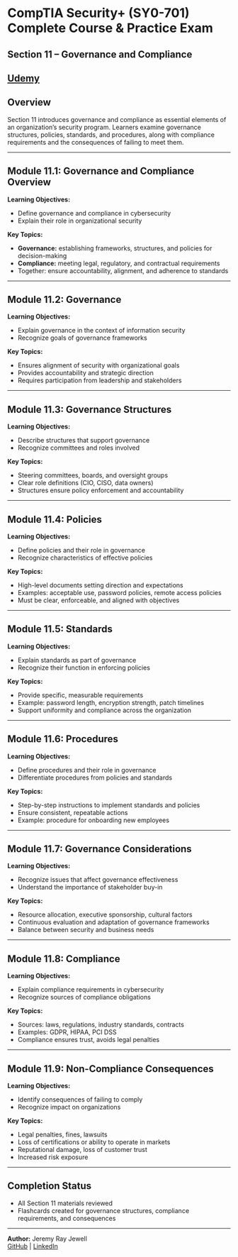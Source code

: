# CompTIA Security+ (SY0-701) Complete Course & Practice Exam  
## Section 11 – Governance and Compliance  

[Udemy](https://www.udemy.com/course/securityplus/)  
---

## Overview  
Section 11 introduces governance and compliance as essential elements of an organization’s security program. Learners examine governance structures, policies, standards, and procedures, along with compliance requirements and the consequences of failing to meet them.  

---

## Module 11.1: Governance and Compliance Overview  
**Learning Objectives:**  
- Define governance and compliance in cybersecurity  
- Explain their role in organizational security  

**Key Topics:**  
- **Governance:** establishing frameworks, structures, and policies for decision-making  
- **Compliance:** meeting legal, regulatory, and contractual requirements  
- Together: ensure accountability, alignment, and adherence to standards  

---

## Module 11.2: Governance  
**Learning Objectives:**  
- Explain governance in the context of information security  
- Recognize goals of governance frameworks  

**Key Topics:**  
- Ensures alignment of security with organizational goals  
- Provides accountability and strategic direction  
- Requires participation from leadership and stakeholders  

---

## Module 11.3: Governance Structures  
**Learning Objectives:**  
- Describe structures that support governance  
- Recognize committees and roles involved  

**Key Topics:**  
- Steering committees, boards, and oversight groups  
- Clear role definitions (CIO, CISO, data owners)  
- Structures ensure policy enforcement and accountability  

---

## Module 11.4: Policies  
**Learning Objectives:**  
- Define policies and their role in governance  
- Recognize characteristics of effective policies  

**Key Topics:**  
- High-level documents setting direction and expectations  
- Examples: acceptable use, password policies, remote access policies  
- Must be clear, enforceable, and aligned with objectives  

---

## Module 11.5: Standards  
**Learning Objectives:**  
- Explain standards as part of governance  
- Recognize their function in enforcing policies  

**Key Topics:**  
- Provide specific, measurable requirements  
- Example: password length, encryption strength, patch timelines  
- Support uniformity and compliance across the organization  

---

## Module 11.6: Procedures  
**Learning Objectives:**  
- Define procedures and their role in governance  
- Differentiate procedures from policies and standards  

**Key Topics:**  
- Step-by-step instructions to implement standards and policies  
- Ensure consistent, repeatable actions  
- Example: procedure for onboarding new employees  

---

## Module 11.7: Governance Considerations  
**Learning Objectives:**  
- Recognize issues that affect governance effectiveness  
- Understand the importance of stakeholder buy-in  

**Key Topics:**  
- Resource allocation, executive sponsorship, cultural factors  
- Continuous evaluation and adaptation of governance frameworks  
- Balance between security and business needs  

---

## Module 11.8: Compliance  
**Learning Objectives:**  
- Explain compliance requirements in cybersecurity  
- Recognize sources of compliance obligations  

**Key Topics:**  
- Sources: laws, regulations, industry standards, contracts  
- Examples: GDPR, HIPAA, PCI DSS  
- Compliance ensures trust, avoids legal penalties  

---

## Module 11.9: Non-Compliance Consequences  
**Learning Objectives:**  
- Identify consequences of failing to comply  
- Recognize impact on organizations  

**Key Topics:**  
- Legal penalties, fines, lawsuits  
- Loss of certifications or ability to operate in markets  
- Reputational damage, loss of customer trust  
- Increased risk exposure  

---

## Completion Status  
- All Section 11 materials reviewed  
- Flashcards created for governance structures, compliance requirements, and consequences  

---

**Author:** Jeremy Ray Jewell  
[GitHub](https://github.com/jeremyrayjewell) | [LinkedIn](https://www.linkedin.com/in/jeremyrayjewell)  
